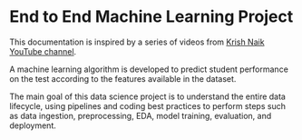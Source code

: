 <!--# Welcome to MkDocs

For full documentation visit [mkdocs.org](https://www.mkdocs.org).

## Commands

* `mkdocs new [dir-name]` - Create a new project.
* `mkdocs serve` - Start the live-reloading docs server.
* `mkdocs build` - Build the documentation site.
* `mkdocs -h` - Print help message and exit.

## Project layout

    mkdocs.yml    # The configuration file.
    docs/
        index.md  # The documentation homepage.
        ...       # Other markdown pages, images and other files.-->
# End to End Machine Learning Project

This documentation is inspired by a series of videos from [Krish Naik YouTube channel](https://www.youtube.com/playlist?list=PLZoTAELRMXVPS-dOaVbAux22vzqdgoGhG).

A machine learning algorithm is developed to predict student performance on the test according to the features available in the dataset.

The main goal of this data science project is to understand the entire data lifecycle, using pipelines and coding best practices to perform steps such as data ingestion, preprocessing, EDA, model training, evaluation, and deployment.

